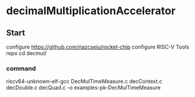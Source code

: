 # decimalMultiplicationAccelerator
## Start
configure https://github.com/riazcseiu/rocket-chip
configure RISC-V Tools repo
  cd decmul/



### command
  riscv64-unknown-elf-gcc DecMulTimeMeasure.c decContext.c decDouble.c decQuad.c -o examples-pk-DecMulTimeMeasure
  
